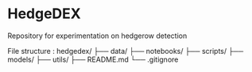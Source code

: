 # HedgeDEX
Repository for experimentation on hedgerow detection

File structure :
hedgedex/
├── data/
├── notebooks/
├── scripts/
├── models/
├── utils/
├── README.md
└── .gitignore
